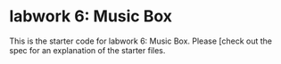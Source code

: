 # labwork 6: Music Box

This is the starter code for labwork 6: Music Box. Please [check out the spec for an explanation of the starter files.
